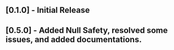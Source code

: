 ## [0.1.0] - Initial Release

## [0.5.0] - Added Null Safety, resolved some issues, and added documentations.
